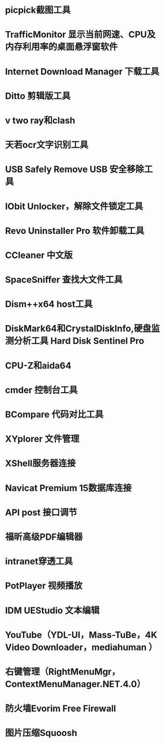 # picpick截图工具
# TrafficMonitor 显示当前网速、CPU及内存利用率的桌面悬浮窗软件
# Internet Download Manager 下载工具
# Ditto 剪辑版工具
# v two ray和clash
# 天若ocr文字识别工具
# USB Safely Remove USB 安全移除工具
# IObit Unlocker，解除文件锁定工具
# Revo Uninstaller Pro 软件卸载工具
# CCleaner 中文版 
# SpaceSniffer 查找大文件工具
# Dism++x64 host工具
# DiskMark64和CrystalDiskInfo,硬盘监测分析工具 Hard Disk Sentinel Pro
# CPU-Z和aida64
# cmder 控制台工具
# BCompare 代码对比工具
# XYplorer 文件管理
# XShell服务器连接
# Navicat Premium 15数据库连接
# API post 接口调节
# 福昕高级PDF编辑器
# intranet穿透工具
# PotPlayer 视频播放
# IDM UEStudio 文本编辑
# YouTube（YDL-UI，Mass-TuBe，4K Video Downloader，mediahuman ）
# 右键管理（RightMenuMgr，ContextMenuManager.NET.4.0）
# 防火墙Evorim Free Firewall
# 图片压缩Squoosh
